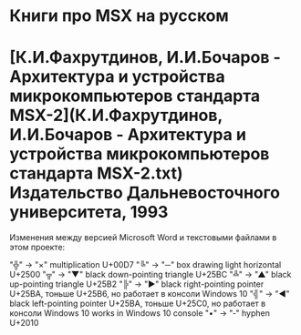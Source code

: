 ﻿Книги про MSX на русском
========================

# [К.И.Фахрутдинов, И.И.Бочаров - Архитектура и устройства микрокомпьютеров стандарта MSX-2](К.И.Фахрутдинов, И.И.Бочаров - Архитектура и устройства микрокомпьютеров стандарта MSX-2.txt) Издательство Дальневосточного университета, 1993

Изменения между версией Microsoft Word и текстовыми файлами в этом проекте:

"╬" -> "×" multiplication U+00D7
"╚" -> "─" box drawing light horizontal U+2500
"╦" -> "▼" black down-pointing triangle U+25BC
"╩" -> "▲" black up-pointing triangle U+25B2
"╠" -> "►" black right-pointing pointer U+25BA, тоньше U+25B6, но работает в консоли Windows 10
"╣" -> "◄" black left-pointing pointer U+25BA, тоньше U+25C0, но работает в консоли Windows 10
works in Windows 10 console
"•" -> "‐" hyphen U+2010
